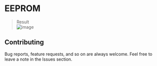 # EEPROM
> Result  
![image](https://drive.google.com/uc?export=download&id=1KPru1crlG8LBSqxa1B-moRJclHpfL75J)



## Contributing  
Bug reports, feature requests, and so on are always welcome. Feel free to leave a note in the Issues section.

